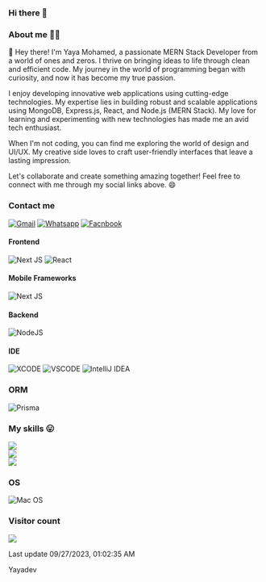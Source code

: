 ### Hi there 👋


### About me 👨‍🎓

👋 Hey there! I'm Yaya Mohamed, a passionate MERN Stack Developer from a world of ones and zeros. I thrive on bringing ideas to life through clean and efficient code. My journey in the world of programming began with curiosity, and now it has become my true passion.

I enjoy developing innovative web applications using cutting-edge technologies. My expertise lies in building robust and scalable applications using MongoDB, Express.js, React, and Node.js (MERN Stack). My love for learning and experimenting with new technologies has made me an avid tech enthusiast.

When I'm not coding, you can find me exploring the world of design and UI/UX. My creative side loves to craft user-friendly interfaces that leave a lasting impression.

Let's collaborate and create something amazing together! Feel free to connect with me through my social links above. 😄

### Contact me

[![Gmail](https://img.shields.io/badge/Gmail-D14836?style=for-the-badge&logo=gmail&logoColor=white)](mailto=yayamohamed883@gmail.com) [![Whatsapp](https://img.shields.io/badge/WhatsApp-25D366?style=for-the-badge&logo=whatsapp&logoColor=white)](https://wa.me/+2250574801791) [![Facnbook](https://img.shields.io/badge/Facebook-1877F2?style=for-the-badge&logo=facebook&logoColor=white)](https://facebook.com/Yaya12085)


#### Frontend

![Next JS](https://img.shields.io/badge/Next-black?style=for-the-badge&logo=next.js&logoColor=white) ![React](https://img.shields.io/badge/react-%2320232a.svg?style=for-the-badge&logo=react&logoColor=%2361DAFB)

#### Mobile Frameworks

![Next JS](https://img.shields.io/badge/React_Native-20232A?style=for-the-badge&logo=react&logoColor=61DAFB)

#### Backend

![NodeJS](https://img.shields.io/badge/node.js-6DA55F?style=for-the-badge&logo=node.js&logoColor=white)

#### IDE

![XCODE](https://img.shields.io/badge/Xcode-007ACC?style=for-the-badge&logo=Xcode&logoColor=white) ![VSCODE](https://img.shields.io/badge/Visual_Studio_Code-0078D4?style=for-the-badge&logo=visual%20studio%20code&logoColor=white) ![IntelliJ IDEA](https://img.shields.io/badge/IntelliJ_IDEA-000000.svg?style=for-the-badge&logo=intellij-idea&logoColor=white)

### ORM

![Prisma](https://img.shields.io/badge/Prisma-3982CE?style=for-the-badge&logo=Prisma&logoColor=white)

### My skills 😛

![](https://github-readme-stats.vercel.app/api?username=Yaya12085&theme=dark&hide_border=true&include_all_commits=false&count_private=true)<br/>
![](https://github-readme-streak-stats.herokuapp.com/?user=Yaya12085&theme=dark&hide_border=true)<br/>
![](https://github-readme-stats.vercel.app/api/top-langs/?username=Yaya12085&theme=dark&hide_border=true&include_all_commits=false&count_private=true&layout=compact)

### OS

![Mac OS](https://img.shields.io/badge/mac%20os-000000?style=for-the-badge&logo=apple&logoColor=white)

### Visitor count

<img src="https://profile-counter.glitch.me/Yaya12085/count.svg" />

Last update 09/27/2023, 01:02:35 AM

Yayadev
